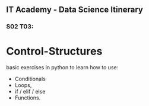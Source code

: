 ## IT Academy - Data Science Itinerary
### S02 T03:
# Control-Structures

basic exercises in python to learn how to use:  
+ Conditionals
+ Loops, 
+ if / elif / else  
+ Functions.
